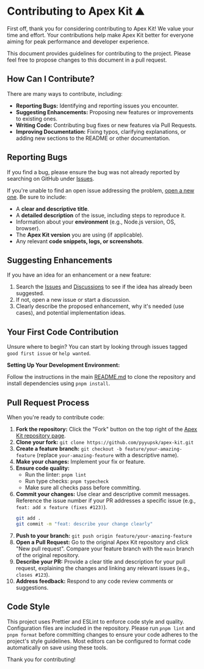 # Contributing to Apex Kit ⛰️

First off, thank you for considering contributing to Apex Kit! We value your time and effort. Your contributions help make Apex Kit better for everyone aiming for peak performance and developer experience.

This document provides guidelines for contributing to the project. Please feel free to propose changes to this document in a pull request.

## How Can I Contribute?

There are many ways to contribute, including:

- **Reporting Bugs:** Identifying and reporting issues you encounter.
- **Suggesting Enhancements:** Proposing new features or improvements to existing ones.
- **Writing Code:** Contributing bug fixes or new features via Pull Requests.
- **Improving Documentation:** Fixing typos, clarifying explanations, or adding new sections to the README or other documentation.

## Reporting Bugs

If you find a bug, please ensure the bug was not already reported by searching on GitHub under [Issues](https://github.com/pyyupsk/apex-kit/issues).

If you're unable to find an open issue addressing the problem, [open a new one](https://github.com/pyyupsk/apex-kit/issues/new). Be sure to include:

- A **clear and descriptive title**.
- A **detailed description** of the issue, including steps to reproduce it.
- Information about your **environment** (e.g., Node.js version, OS, browser).
- The **Apex Kit version** you are using (if applicable).
- Any relevant **code snippets, logs, or screenshots**.

## Suggesting Enhancements

If you have an idea for an enhancement or a new feature:

1.  Search the [Issues](https://github.com/pyyupsk/apex-kit/issues) and [Discussions](https://github.com/pyyupsk/apex-kit/discussions) to see if the idea has already been suggested.
2.  If not, open a new issue or start a discussion.
3.  Clearly describe the proposed enhancement, why it's needed (use cases), and potential implementation ideas.

## Your First Code Contribution

Unsure where to begin? You can start by looking through issues tagged `good first issue` or `help wanted`.

**Setting Up Your Development Environment:**

Follow the instructions in the main [README.md](./README.md#🚀-getting-started) to clone the repository and install dependencies using `pnpm install`.

## Pull Request Process

When you're ready to contribute code:

1.  **Fork the repository:** Click the "Fork" button on the top right of the [Apex Kit repository page](https://github.com/pyyupsk/apex-kit).
2.  **Clone your fork:** `git clone https://github.com/pyyupsk/apex-kit.git`
3.  **Create a feature branch:** `git checkout -b feature/your-amazing-feature` (replace `your-amazing-feature` with a descriptive name).
4.  **Make your changes:** Implement your fix or feature.
5.  **Ensure code quality:**
    - Run the linter: `pnpm lint`
    - Run type checks: `pnpm typecheck`
    - Make sure all checks pass before committing.
6.  **Commit your changes:** Use clear and descriptive commit messages. Reference the issue number if your PR addresses a specific issue (e.g., `feat: add x feature (fixes #123)`).
    ```bash
    git add .
    git commit -m "feat: describe your change clearly"
    ```
7.  **Push to your branch:** `git push origin feature/your-amazing-feature`
8.  **Open a Pull Request:** Go to the original Apex Kit repository and click "New pull request". Compare your feature branch with the `main` branch of the original repository.
9.  **Describe your PR:** Provide a clear title and description for your pull request, explaining the changes and linking any relevant issues (e.g., `closes #123`).
10. **Address feedback:** Respond to any code review comments or suggestions.

## Code Style

This project uses Prettier and ESLint to enforce code style and quality. Configuration files are included in the repository. Please run `pnpm lint` and `pnpm format` before committing changes to ensure your code adheres to the project's style guidelines. Most editors can be configured to format code automatically on save using these tools.

Thank you for contributing!
